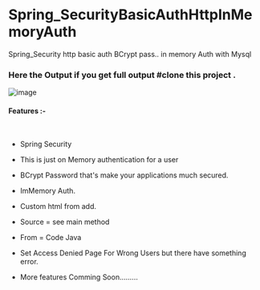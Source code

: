 # Spring_SecurityBasicAuthHttpInMemoryAuth
 Spring_Security http basic auth BCrypt  pass.. in memory Auth with Mysql
 
 ### Here the Output if you get full output #clone  this project .
 ![image](https://user-images.githubusercontent.com/61331272/79615042-9f9e1f80-8123-11ea-8aa6-011bc55f2a61.png)
</br>
<h4></u> Features :-</u></h4> </br>

- Spring Security 

- This is just on Memory authentication for a user

- BCrypt Password that's make your applications much secured.

- ImMemory Auth.

-  Custom html from add.

- Source = see main method

- From  = Code Java

- Set Access Denied Page For Wrong Users but there have something error.

- More features Comming Soon.........

